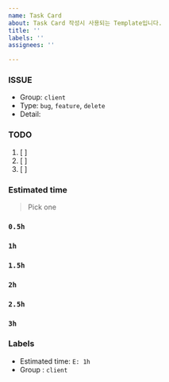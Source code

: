 ```yaml
---
name: Task Card
about: Task Card 작성시 사용되는 Template입니다.
title: ''
labels: ''
assignees: ''

---
```


### ISSUE
- Group:  `client`
- Type: `bug`, `feature`, `delete`
- Detail: 

### TODO
1. [ ] 
2. [ ] 
3. [ ] 

### Estimated time
> Pick one
### `0.5h`
### `1h`
### `1.5h`
### `2h`
### `2.5h`
### `3h`

### Labels
- Estimated time: `E: 1h`
- Group : `client`
